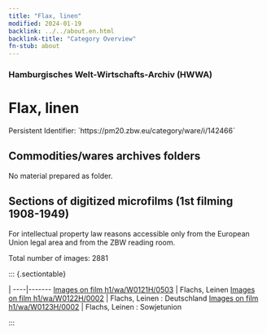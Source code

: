 ```yaml
---
title: "Flax, linen"
modified: 2024-01-19
backlink: ../../about.en.html
backlink-title: "Category Overview"
fn-stub: about
---
```


### Hamburgisches Welt-Wirtschafts-Archiv (HWWA)

# Flax, linen

<div class="hint">Persistent Identifier: `https://pm20.zbw.eu/category/ware/i/142466`</div>







## Commodities/wares archives folders





No material prepared as folder.



<a id="filmsections" />

## Sections of digitized microfilms (1st filming 1908-1949)

<p>For intellectual property law reasons accessible only from the European Union legal area and from the ZBW reading room.</p>



<p>Total number of images: 2881</p>




::: {.sectiontable}

 | 
----|-------
<a class="btn" href="https://pm20.zbw.eu/film/h1/wa/W0121H/0503" rel="nofollow">Images on film h1/wa/W0121H/0503</a> | Flachs, Leinen
<a class="btn" href="https://pm20.zbw.eu/film/h1/wa/W0122H/0002" rel="nofollow">Images on film h1/wa/W0122H/0002</a> | Flachs, Leinen : Deutschland
<a class="btn" href="https://pm20.zbw.eu/film/h1/wa/W0123H/0002" rel="nofollow">Images on film h1/wa/W0123H/0002</a> | Flachs, Leinen : Sowjetunion


:::
















